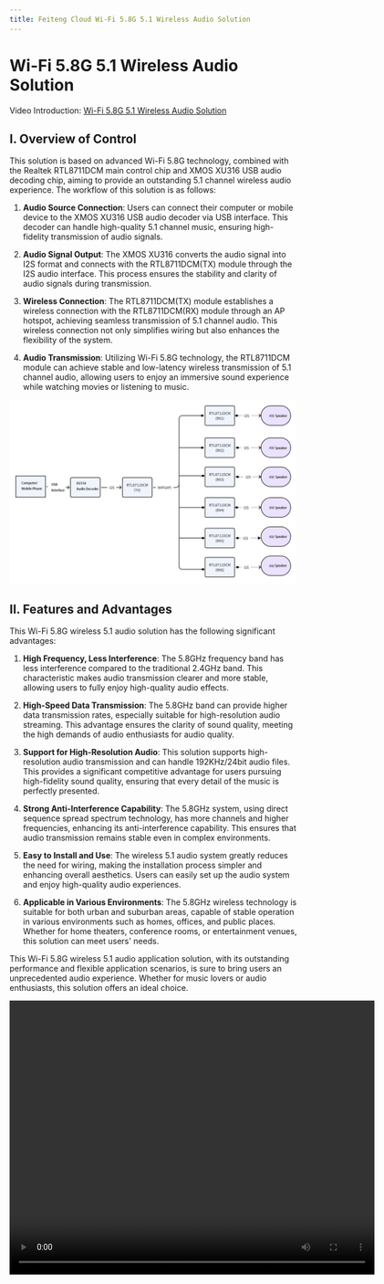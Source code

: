 ```yaml
---
title: Feiteng Cloud Wi-Fi 5.8G 5.1 Wireless Audio Solution
---
```





# Wi-Fi 5.8G 5.1 Wireless Audio Solution




Video Introduction:
[Wi-Fi 5.8G 5.1 Wireless Audio Solution](../../assets/images/speaker/XU316-英文.mp4)




## I. Overview of Control
This solution is based on advanced Wi-Fi 5.8G technology, combined with the Realtek RTL8711DCM main control chip and XMOS XU316 USB audio decoding chip, aiming to provide an outstanding 5.1 channel wireless audio experience. The workflow of this solution is as follows:




1. **Audio Source Connection**: Users can connect their computer or mobile device to the XMOS XU316 USB audio decoder via USB interface. This decoder can handle high-quality 5.1 channel music, ensuring high-fidelity transmission of audio signals.
2. **Audio Signal Output**: The XMOS XU316 converts the audio signal into I2S format and connects with the RTL8711DCM(TX) module through the I2S audio interface. This process ensures the stability and clarity of audio signals during transmission.




3. **Wireless Connection**: The RTL8711DCM(TX) module establishes a wireless connection with the RTL8711DCM(RX) module through an AP hotspot, achieving seamless transmission of 5.1 channel audio. This wireless connection not only simplifies wiring but also enhances the flexibility of the system.




4. **Audio Transmission**: Utilizing Wi-Fi 5.8G technology, the RTL8711DCM module can achieve stable and low-latency wireless transmission of 5.1 channel audio, allowing users to enjoy an immersive sound experience while watching movies or listening to music.




![](../../assets/images/speaker/whiteboard_exported_image-en.png)




## II. Features and Advantages




This Wi-Fi 5.8G wireless 5.1 audio solution has the following significant advantages:




1. **High Frequency, Less Interference**: The 5.8GHz frequency band has less interference compared to the traditional 2.4GHz band. This characteristic makes audio transmission clearer and more stable, allowing users to fully enjoy high-quality audio effects.




2. **High-Speed Data Transmission**: The 5.8GHz band can provide higher data transmission rates, especially suitable for high-resolution audio streaming. This advantage ensures the clarity of sound quality, meeting the high demands of audio enthusiasts for audio quality.




3. **Support for High-Resolution Audio**: This solution supports high-resolution audio transmission and can handle 192KHz/24bit audio files. This provides a significant competitive advantage for users pursuing high-fidelity sound quality, ensuring that every detail of the music is perfectly presented.




4. **Strong Anti-Interference Capability**: The 5.8GHz system, using direct sequence spread spectrum technology, has more channels and higher frequencies, enhancing its anti-interference capability. This ensures that audio transmission remains stable even in complex environments.




5. **Easy to Install and Use**: The wireless 5.1 audio system greatly reduces the need for wiring, making the installation process simpler and enhancing overall aesthetics. Users can easily set up the audio system and enjoy high-quality audio experiences.




6. **Applicable in Various Environments**: The 5.8GHz wireless technology is suitable for both urban and suburban areas, capable of stable operation in various environments such as homes, offices, and public places. Whether for home theaters, conference rooms, or entertainment venues, this solution can meet users' needs.




This Wi-Fi 5.8G wireless 5.1 audio application solution, with its outstanding performance and flexible application scenarios, is sure to bring users an unprecedented audio experience. Whether for music lovers or audio enthusiasts, this solution offers an ideal choice.




<video width="640" height="480" controls>
  <source src="../../assets/images/speaker/XU316-英文.mp4" type="video/mp4">
  Your browser does not support the video tag.
</video>